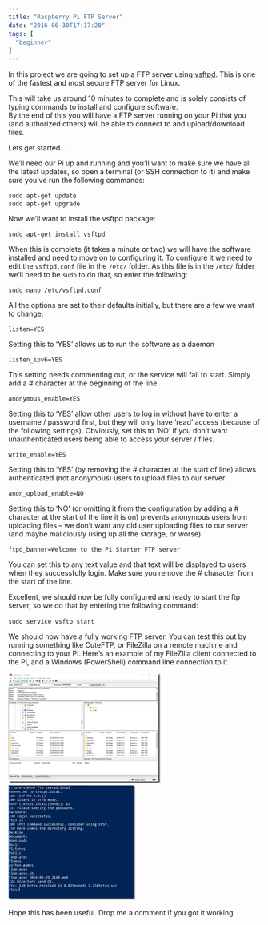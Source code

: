 ```yaml
---
title: "Raspberry Pi FTP Server"
date: "2016-06-30T17:17:28"
tags: [
  "beginner"
]
---
```

In this project we are going to set up a FTP server using [vsftpd](https://security.appspot.com/vsftpd.html). This is one of the fastest and most secure FTP server for Linux.

This will take us around 10 minutes to complete and is solely consists of typing commands to install and configure software.  
By the end of this you will have a FTP server running on your Pi that you (and authorized others) will be able to connect to and upload/download files.

Lets get started…

We’ll need our Pi up and running and you’ll want to make sure we have all the latest updates, so open a terminal (or SSH connection to it) and make sure you’ve run the following commands:

```
sudo apt-get update  
sudo apt-get upgrade
```

Now we’ll want to install the vsftpd package:

```
sudo apt-get install vsftpd
```

When this is complete (it takes a minute or two) we will have the software installed and need to move on to configuring it. To configure it we need to edit the `vsftpd.conf` file in the `/etc/` folder. As this file is in the `/etc/` folder we’ll need to be `sudo` to do that, so enter the following:

```
sudo nano /etc/vsftpd.conf
```

All the options are set to their defaults initially, but there are a few we want to change:

```
listen=YES
```

Setting this to ‘YES’ allows us to run the software as a daemon

```
listen_ipv6=YES
```

This setting needs commenting out, or the service will fail to start. Simply add a # character at the beginning of the line

```
anonymous_enable=YES
```

Setting this to ‘YES’ allow other users to log in without have to enter a username / password first, but they will only have ‘read’ access (because of the following settings). Obviously, set this to ‘NO’ if you don’t want unauthenticated users being able to access your server / files.

```
write_enable=YES
```

Setting this to ‘YES’ (by removing the # character at the start of line) allows authenticated (not anonymous) users to upload files to our server.

```
anon_upload_enable=NO
```

Setting this to ‘NO’ (or omitting it from the configuration by adding a # character at the start of the line it is on) prevents anonymous users from uploading files – we don’t want any old user uploading files to our server (and maybe maliciously using up all the storage, or worse)

```
ftpd_banner=Welcome to the Pi Starter FTP server
```

You can set this to any text value and that text will be displayed to users when they successfully login. Make sure you remove the # character from the start of the line.

Excellent, we should now be fully configured and ready to start the ftp server, so we do that by entering the following command:

`sudo service vsftp start`

We should now have a fully working FTP server. You can test this out by running something like CuteFTP, or FileZilla on a remote machine and connecting to your Pi. Here’s an example of my FileZilla client connected to the Pi, and a Windows (PowerShell) command line connection to it

![filezilla](/assets/images/raspberry-pi-ftp-server-filezilla_thumb.png)
![ps_ftp](/assets/images/raspberry-pi-ftp-server-ps_ftp_thumb.png)

Hope this has been useful. Drop me a comment if you got it working.